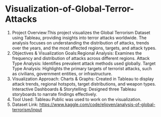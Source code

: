 # Visualization-of-Global-Terror-Attacks
1. Project Overview:This project visualizes the Global Terrorism Dataset using Tableau, providing insights into terror attacks worldwide.
The analysis focuses on understanding the distribution of attacks, trends over the years, and the most affected regions, targets, and attack types.
2. Objectives & Visualization Goals:Regional Analysis: Examines the frequency and distribution of attacks across different regions.
Attack Type Analysis: Identifies prevalent attack methods used globally.
Target Type Analysis: Highlights the primary targets of terrorist attacks, such as civilians, government entities, or infrastructure.
3. Visualization Approach: Charts & Graphs: Created in Tableau to display attack trends, regional hotspots, target distributions, and weapon types.
Interactive Dashboards & Storytelling: Designed three Tableau storyboards to narrate findings effectively.
4. Tool Used: Tableau Public was used to work on the visualization.
5. Dataset Link: https://www.kaggle.com/code/eljoven/analysis-of-global-terrorism/input

